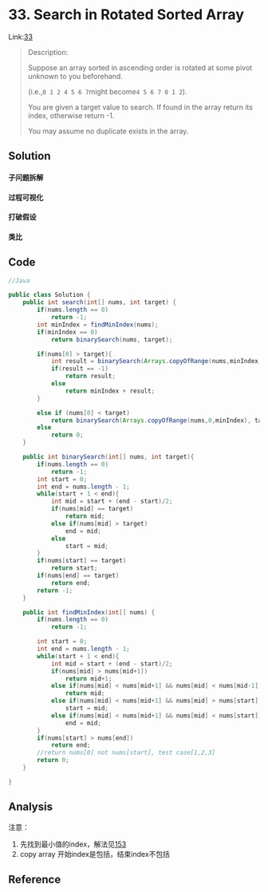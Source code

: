 # 33. Search in Rotated Sorted Array

Link:[33](https://leetcode.com/problems/search-in-rotated-sorted-array/description/)

> Description:
>
> Suppose an array sorted in ascending order is rotated at some pivot unknown to you beforehand.
>
> \(i.e.,`0 1 2 4 5 6 7`might become`4 5 6 7 0 1 2`\).
>
> You are given a target value to search. If found in the array return its index, otherwise return -1.
>
> You may assume no duplicate exists in the array.

## Solution

#### 子问题拆解

#### 过程可视化

#### 打破假设

#### 类比

## Code

```java
//Java

public class Solution {
    public int search(int[] nums, int target) {
        if(nums.length == 0)
            return -1;
        int minIndex = findMinIndex(nums);
        if(minIndex == 0)
            return binarySearch(nums, target);

        if(nums[0] > target){
            int result = binarySearch(Arrays.copyOfRange(nums,minIndex,nums.length), target);
            if(result == -1)
                return result;
            else
                return minIndex + result;
        }

        else if (nums[0] < target)
            return binarySearch(Arrays.copyOfRange(nums,0,minIndex), target);
        else
            return 0;
    }

    public int binarySearch(int[] nums, int target){
        if(nums.length == 0)
            return -1;
        int start = 0;
        int end = nums.length - 1;
        while(start + 1 < end){
            int mid = start + (end - start)/2;
            if(nums[mid] == target)
                return mid;
            else if(nums[mid] > target)
                end = mid;
            else
                start = mid;
        }
        if(nums[start] == target)
            return start;
        if(nums[end] == target)
            return end;
        return -1;
    }

    public int findMinIndex(int[] nums) {
        if(nums.length == 0)
            return -1;

        int start = 0;
        int end = nums.length - 1;
        while(start + 1 < end){
            int mid = start + (end - start)/2;
            if(nums[mid] > nums[mid+1])
                return mid+1;
            else if(nums[mid] < nums[mid+1] && nums[mid] < nums[mid-1])
                return mid;
            else if(nums[mid] < nums[mid+1] && nums[mid] > nums[start])
                start = mid;
            else if(nums[mid] < nums[mid+1] && nums[mid] < nums[start])
                end = mid;
        }
        if(nums[start] > nums[end])
            return end;
        //return nums[0] not nums[start], test case[1,2,3]
        return 0;
    }

}
```

## Analysis

注意：

1. 先找到最小值的index，解法见[153](https://leetcode.com/problems/find-minimum-in-rotated-sorted-array/description/)
2. copy array 开始index是包括，结束index不包括

## Reference



